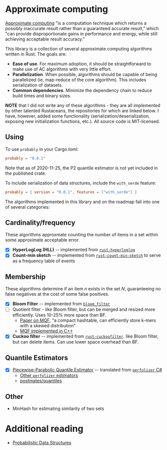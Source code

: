 # Approximate computing
[Approximate computing](https://en.wikipedia.org/wiki/Approximate_computing) "is a computation technique which returns a possibly inaccurate result rather than a guaranteed accurate result," which "can provide disproportionate gains in performance and energy, while still achieving acceptable result accuracy."

This library is a collection of several approximate computing algorithms written in Rust. The goals are:
* **Ease of use**. For maximum adoption, it should be straightforward to make use of AC algorithms with very little effort.
* **Parallelization**. When possible, algorithms should be capable of being parallelized (ie, map-reduce of the core algorithm). This includes serialization of datasets.
* **Common dependencies**. Minimize the dependency chain to reduce build times and binary sizes.

**NOTE** that I did not write any of these algorithms - they are all implemented by other talented Rustaceans, the repositories for which are linked below. I have, however, added some functionality (serialization/deserialization, exposing new initialization functions, etc.). All source code is MIT-licensed.

## Using
To use `probably` in your Cargo.toml:

```toml
probably = "0.0.1"
```

Note that as of 2020-11-25, the P2 quantile estimator is not yet included in the published crate.

To include serialization of data structures, include the `with_serde` feature:

```toml
probably = { version = "0.0.1", features = ["with_serde"] }
```

The algorithms implemented in this library and on the roadmap fall into one of several categories:

## Cardinality/frequency
These algorithms approxmate counting the number of items in a set within some approximate acceptable error.

- [X] **HyperLogLog (HLL)** -- implemented from [`rust-hyperloglog`](https://github.com/jedisct1/rust-hyperloglog)
- [X] **Count-min sketch** -- implemented from [`rust-count-min-sketch`](https://github.com/jedisct1/rust-count-min-sketch/) to serve as a frequency table of events

## Membership
These algorithms determine if an item _n_ exists in the set _N_, guaranteeing no false negatives at the cost of some false positives.

- [X] **Bloom Filter** -- implemented from [`bloom_filter`](https://github.com/jeromefroe/bloom_filter)
- [ ] Quotient filter - like Bloom filter, but can be merged and resized more efficiently. Uses 10-25% more space than BF.
   - [Paper on MQF](https://www.biorxiv.org/content/10.1101/2020.08.23.263061v1), "a compact hashtable, can efficiently store k-mers with a skewed distribution"
   - [MQF implemented in C++](https://github.com/dib-lab/MQF)
- [X] **Cuckoo filter** -- implemented from [`rust-cuckoofilter`](https://github.com/axiomhq/rust-cuckoofilter). like Bloom filter, but can delete items. Can use lower space overhead than BF.

## Quantile Estimators
- [X] [Piecewise-Parabolic Quantile Estimator](https://aakinshin.net/posts/p2-quantile-estimator/) -- translated from [`perfolizer` C#](https://github.com/AndreyAkinshin/perfolizer/blob/f5615525ce36140d13bf6cf9fdf98f48c3e23206/src/Perfolizer/Perfolizer/Mathematics/QuantileEstimators/P2QuantileEstimator.cs)
   - [Other `perfolizer` estimators](https://github.com/AndreyAkinshin/perfolizer/tree/f5615525ce36140d13bf6cf9fdf98f48c3e23206/src/Perfolizer/Perfolizer/Mathematics/QuantileEstimators)
   - [postmates/quantiles](https://github.com/postmates/quantiles)


## Other
- MinHash for estimating similarity of two sets

# Additional reading
* [Probabilistic Data Structures](https://iq.opengenus.org/probabilistic-data-structures/)
